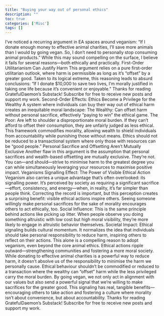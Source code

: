 ```yaml
---
title: "Buying your way out of personal ethics"
description: ""
toc: true
categories: ['Misc']
tags: []
---
```


I’ve noticed a recurring argument in EA spaces around veganism: “If I donate enough money to effective animal charities, I’ll save more animals than I would by going vegan. So, I don’t need to personally stop consuming animal products.” While this may sound compelling on the surface, I believe it fails for several reasons—both ethically and practically.
First-Order Utilitarianism Can Justify Harm
This argument relies on a pure first-order utilitarian outlook, where harm is permissible as long as it’s “offset” by a greater good. Taken to its logical extreme, this reasoning leads to absurd conclusions: “If I donate $10,000 to save two lives, I’m morally justified in taking one life because it’s convenient or enjoyable.”
Thanks for reading GratefulDaemon’s Substack! Subscribe for free to receive new posts and support my work.
Second-Order Effects: Ethics Become a Privilege for the Wealthy
A system where individuals can buy their way out of ethical harm creates an inequitable moral landscape:
The Wealthy: Can offset harm without personal sacrifice, effectively “paying to win” the ethical game.
The Poor: Are left to shoulder a disproportionate moral burden. If they can’t afford to offset their consumption, they are unfairly judged as less ethical.
This framework commodifies morality, allowing wealth to shield individuals from accountability while punishing those without means. Ethics should not be reduced to a transactional system where only those with resources can be “good people.”
Personal Sacrifice and Offsetting Aren’t Mutually Exclusive
Another flaw in this argument is the assumption that personal sacrifices and wealth-based offsetting are mutually exclusive. They’re not. You can—and should—strive to minimise harm to the greatest degree you can while simultaneously leveraging your resources to maximise positive impact.
Veganisms Signalling Effect: The Power of Visible Ethical Action
Veganism also carries a unique advantage that’s often overlooked: its signalling power. It’s perceived by society as requiring a significant sacrifice—effort, consistency, and energy—when, in reality, it’s far simpler than people think.
Correcting the record is important, but this perception creates a surprising benefit: visible ethical actions inspire others. Seeing someone willingly make personal sacrifices for the sake of morality encourages others to act ethically, too.
Social Influence: This is the same principle behind actions like picking up litter. When people observe you doing something altruistic with low cost but high moral visibility, they’re more likely to engage in altruistic behavior themselves.
Societal Impact: Ethical signaling builds cultural momentum. It normalizes the idea that individuals should take personal responsibility to reduce harm, inspiring others to reflect on their actions.
This alone is a compelling reason to adopt veganism, even beyond the core animal ethics. Ethical actions ripple outward—strengthening communities and fostering a more moral society.
While donating to effective animal charities is a powerful way to reduce harm, it doesn’t absolve us of the responsibility to minimise the harm we personally cause. Ethical behaviour shouldn’t be commodified or reduced to a transaction where the wealthy can “offset” harm while the less privileged carry the moral burden.
By going vegan, we not only act in alignment with our values but also send a powerful signal that we’re willing to make sacrifices for the greater good. This signaling has real, tangible benefits—encouraging others to take action and fostering a culture where morality isn’t about convenience, but about accountability.
Thanks for reading GratefulDaemon’s Substack! Subscribe for free to receive new posts and support my work.